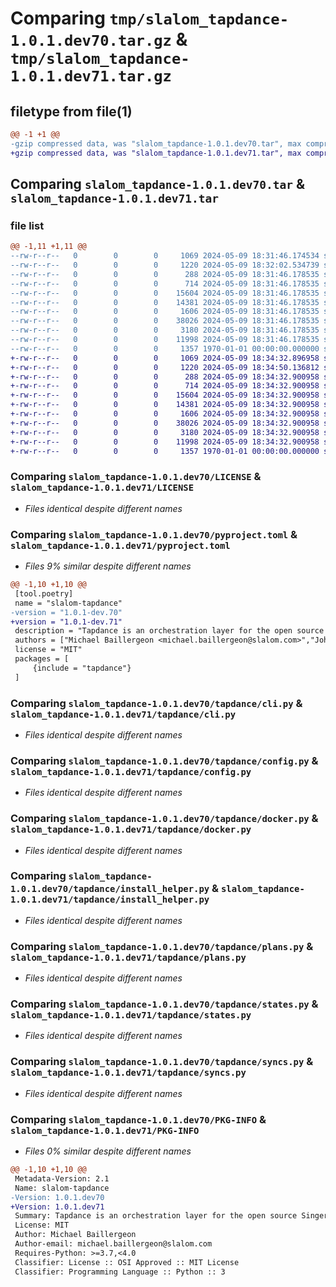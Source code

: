 # Comparing `tmp/slalom_tapdance-1.0.1.dev70.tar.gz` & `tmp/slalom_tapdance-1.0.1.dev71.tar.gz`

## filetype from file(1)

```diff
@@ -1 +1 @@
-gzip compressed data, was "slalom_tapdance-1.0.1.dev70.tar", max compression
+gzip compressed data, was "slalom_tapdance-1.0.1.dev71.tar", max compression
```

## Comparing `slalom_tapdance-1.0.1.dev70.tar` & `slalom_tapdance-1.0.1.dev71.tar`

### file list

```diff
@@ -1,11 +1,11 @@
--rw-r--r--   0        0        0     1069 2024-05-09 18:31:46.174534 slalom_tapdance-1.0.1.dev70/LICENSE
--rw-r--r--   0        0        0     1220 2024-05-09 18:32:02.534739 slalom_tapdance-1.0.1.dev70/pyproject.toml
--rw-r--r--   0        0        0      288 2024-05-09 18:31:46.178535 slalom_tapdance-1.0.1.dev70/tapdance/__init__.py
--rw-r--r--   0        0        0      714 2024-05-09 18:31:46.178535 slalom_tapdance-1.0.1.dev70/tapdance/cli.py
--rw-r--r--   0        0        0    15604 2024-05-09 18:31:46.178535 slalom_tapdance-1.0.1.dev70/tapdance/config.py
--rw-r--r--   0        0        0    14381 2024-05-09 18:31:46.178535 slalom_tapdance-1.0.1.dev70/tapdance/docker.py
--rw-r--r--   0        0        0     1606 2024-05-09 18:31:46.178535 slalom_tapdance-1.0.1.dev70/tapdance/install_helper.py
--rw-r--r--   0        0        0    38026 2024-05-09 18:31:46.178535 slalom_tapdance-1.0.1.dev70/tapdance/plans.py
--rw-r--r--   0        0        0     3180 2024-05-09 18:31:46.178535 slalom_tapdance-1.0.1.dev70/tapdance/states.py
--rw-r--r--   0        0        0    11998 2024-05-09 18:31:46.178535 slalom_tapdance-1.0.1.dev70/tapdance/syncs.py
--rw-r--r--   0        0        0     1357 1970-01-01 00:00:00.000000 slalom_tapdance-1.0.1.dev70/PKG-INFO
+-rw-r--r--   0        0        0     1069 2024-05-09 18:34:32.896958 slalom_tapdance-1.0.1.dev71/LICENSE
+-rw-r--r--   0        0        0     1220 2024-05-09 18:34:50.136812 slalom_tapdance-1.0.1.dev71/pyproject.toml
+-rw-r--r--   0        0        0      288 2024-05-09 18:34:32.900958 slalom_tapdance-1.0.1.dev71/tapdance/__init__.py
+-rw-r--r--   0        0        0      714 2024-05-09 18:34:32.900958 slalom_tapdance-1.0.1.dev71/tapdance/cli.py
+-rw-r--r--   0        0        0    15604 2024-05-09 18:34:32.900958 slalom_tapdance-1.0.1.dev71/tapdance/config.py
+-rw-r--r--   0        0        0    14381 2024-05-09 18:34:32.900958 slalom_tapdance-1.0.1.dev71/tapdance/docker.py
+-rw-r--r--   0        0        0     1606 2024-05-09 18:34:32.900958 slalom_tapdance-1.0.1.dev71/tapdance/install_helper.py
+-rw-r--r--   0        0        0    38026 2024-05-09 18:34:32.900958 slalom_tapdance-1.0.1.dev71/tapdance/plans.py
+-rw-r--r--   0        0        0     3180 2024-05-09 18:34:32.900958 slalom_tapdance-1.0.1.dev71/tapdance/states.py
+-rw-r--r--   0        0        0    11998 2024-05-09 18:34:32.900958 slalom_tapdance-1.0.1.dev71/tapdance/syncs.py
+-rw-r--r--   0        0        0     1357 1970-01-01 00:00:00.000000 slalom_tapdance-1.0.1.dev71/PKG-INFO
```

### Comparing `slalom_tapdance-1.0.1.dev70/LICENSE` & `slalom_tapdance-1.0.1.dev71/LICENSE`

 * *Files identical despite different names*

### Comparing `slalom_tapdance-1.0.1.dev70/pyproject.toml` & `slalom_tapdance-1.0.1.dev71/pyproject.toml`

 * *Files 9% similar despite different names*

```diff
@@ -1,10 +1,10 @@
 [tool.poetry]
 name = "slalom-tapdance"
-version = "1.0.1-dev.70"
+version = "1.0.1-dev.71"
 description = "Tapdance is an orchestration layer for the open source Singer tap platform."
 authors = ["Michael Baillergeon <michael.baillergeon@slalom.com>","John Timeus <john.timeus@slalom.com>"]
 license = "MIT"
 packages = [
     {include = "tapdance"}
 ]
```

### Comparing `slalom_tapdance-1.0.1.dev70/tapdance/cli.py` & `slalom_tapdance-1.0.1.dev71/tapdance/cli.py`

 * *Files identical despite different names*

### Comparing `slalom_tapdance-1.0.1.dev70/tapdance/config.py` & `slalom_tapdance-1.0.1.dev71/tapdance/config.py`

 * *Files identical despite different names*

### Comparing `slalom_tapdance-1.0.1.dev70/tapdance/docker.py` & `slalom_tapdance-1.0.1.dev71/tapdance/docker.py`

 * *Files identical despite different names*

### Comparing `slalom_tapdance-1.0.1.dev70/tapdance/install_helper.py` & `slalom_tapdance-1.0.1.dev71/tapdance/install_helper.py`

 * *Files identical despite different names*

### Comparing `slalom_tapdance-1.0.1.dev70/tapdance/plans.py` & `slalom_tapdance-1.0.1.dev71/tapdance/plans.py`

 * *Files identical despite different names*

### Comparing `slalom_tapdance-1.0.1.dev70/tapdance/states.py` & `slalom_tapdance-1.0.1.dev71/tapdance/states.py`

 * *Files identical despite different names*

### Comparing `slalom_tapdance-1.0.1.dev70/tapdance/syncs.py` & `slalom_tapdance-1.0.1.dev71/tapdance/syncs.py`

 * *Files identical despite different names*

### Comparing `slalom_tapdance-1.0.1.dev70/PKG-INFO` & `slalom_tapdance-1.0.1.dev71/PKG-INFO`

 * *Files 0% similar despite different names*

```diff
@@ -1,10 +1,10 @@
 Metadata-Version: 2.1
 Name: slalom-tapdance
-Version: 1.0.1.dev70
+Version: 1.0.1.dev71
 Summary: Tapdance is an orchestration layer for the open source Singer tap platform.
 License: MIT
 Author: Michael Baillergeon
 Author-email: michael.baillergeon@slalom.com
 Requires-Python: >=3.7,<4.0
 Classifier: License :: OSI Approved :: MIT License
 Classifier: Programming Language :: Python :: 3
```

